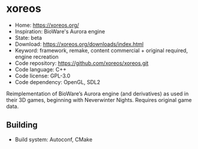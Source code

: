 # xoreos

- Home: https://xoreos.org/
- Inspiration: BioWare's Aurora engine
- State: beta
- Download: https://xoreos.org/downloads/index.html
- Keyword: framework, remake, content commercial + original required, engine recreation
- Code repository: https://github.com/xoreos/xoreos.git
- Code language: C++
- Code license: GPL-3.0
- Code dependency: OpenGL, SDL2

Reimplementation of BioWare’s Aurora engine (and derivatives) as used in their 3D games, beginning with Neverwinter Nights.
Requires original game data.

## Building

- Build system: Autoconf, CMake
